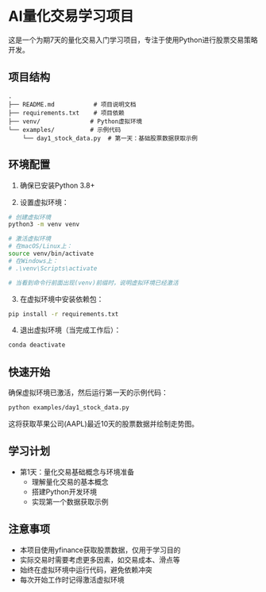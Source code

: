 # AI量化交易学习项目

这是一个为期7天的量化交易入门学习项目，专注于使用Python进行股票交易策略开发。

## 项目结构
```
.
├── README.md           # 项目说明文档
├── requirements.txt    # 项目依赖
├── venv/              # Python虚拟环境
└── examples/          # 示例代码
    └── day1_stock_data.py  # 第一天：基础股票数据获取示例
```

## 环境配置
1. 确保已安装Python 3.8+

2. 设置虚拟环境：
```bash
# 创建虚拟环境
python3 -m venv venv

# 激活虚拟环境
# 在macOS/Linux上：
source venv/bin/activate
# 在Windows上：
# .\venv\Scripts\activate

# 当看到命令行前面出现(venv)前缀时，说明虚拟环境已经激活
```

3. 在虚拟环境中安装依赖包：
```bash
pip install -r requirements.txt
```

4. 退出虚拟环境（当完成工作后）：
```bash
conda deactivate
```

## 快速开始
确保虚拟环境已激活，然后运行第一天的示例代码：
```bash
python examples/day1_stock_data.py
```

这将获取苹果公司(AAPL)最近10天的股票数据并绘制走势图。

## 学习计划
- 第1天：量化交易基础概念与环境准备
  - 理解量化交易的基本概念
  - 搭建Python开发环境
  - 实现第一个数据获取示例

## 注意事项
- 本项目使用yfinance获取股票数据，仅用于学习目的
- 实际交易时需要考虑更多因素，如交易成本、滑点等
- 始终在虚拟环境中运行代码，避免依赖冲突
- 每次开始工作时记得激活虚拟环境